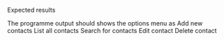 Expected results

The programme output should shows the options menu as
Add new contacts
List all contacts
Search for contacts
Edit contact 
Delete contact

